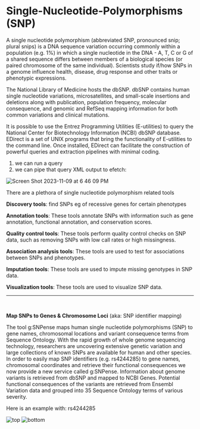 # Single-Nucleotide-Polymorphisms (SNP)

A single nucleotide polymorphism (abbreviated SNP, pronounced snip; plural snips) is a DNA sequence variation occurring commonly within a population (e.g. 1%) in which a single nucleotide in the DNA - A, T, C or G of a shared sequence differs between members of a biological species (or paired chromosome of the same individual).  Scientists study if/how SNPs in a genome influence health, disease, drug response and other traits or phenotypic expressions.


The National Library of Medicine hosts the dbSNP.  dbSNP contains human single nucleotide variations, microsatellites, and small-scale insertions and deletions along with publication, population frequency, molecular consequence, and genomic and RefSeq mapping information for both common variations and clinical mutations.

It is possible to use the Entrez Programming Utilities (E-utilities) to query the National Center for Biotechnology Information (NCBI) dbSNP database.  EDirect is a set of UNIX programs that bring the functionality of E-utilities to the command line. Once installed, EDirect can facilitate the construction of powerful queries and extraction pipelines with minimal coding.
   1) we can run a query
   2) we can pipe that query XML output to efetch:

![Screen Shot 2023-11-09 at 6 46 09 PM](https://github.com/programweb/Single-Nucleotide-Polymorphisms-SNP-/assets/12736699/6f4b80d6-4212-4c2d-8253-862f0fcfcf32)

There are a plethora of single nucleotide polymorphism related tools 
&nbsp;

**Discovery tools**: find SNPs eg of recessive genes for certain phenotypes
&nbsp;

**Annotation tools**: These tools annotate SNPs with information such as gene annotation, functional annotation, and conservation scores.
&nbsp;

**Quality control tools**: These tools perform quality control checks on SNP data, such as removing SNPs with low call rates or high missingness.
&nbsp;

**Association analysis tools**: These tools are used to test for associations between SNPs and phenotypes. 
&nbsp;

**Imputation tools**: These tools are used to impute missing genotypes in SNP data.
&nbsp;

**Visualization tools**: These tools are used to visualize SNP data.
&nbsp;

-----------------------------------------------------------
&nbsp;

**Map SNPs to Genes & Chromosome Loci**
(aka: SNP identifier mapping)
&nbsp;

The tool g:SNPense maps human single nucleotide polymorphisms (SNP) to gene names, chromosomal locations and variant consequence terms from Sequence Ontology.
With the rapid growth of whole genome sequencing technology, researchers are uncovering extensive genetic variation and large collections of known SNPs are available for human and other species. In order to easily map SNP identifiers (e.g. rs4244285) to gene names, chromosomal coordinates and retrieve their functional consequences we now provide a new service called g:SNPense. Information about genome variants is retrieved from dbSNP and mapped to NCBI Genes. Potential functional consequences of the variants are retrieved from Ensembl Variation data and grouped into 35 Sequence Ontology terms of various severity.
&nbsp;

Here is an example with: rs4244285

![top](https://github.com/programweb/Single-Nucleotide-Polymorphisms-SNP-/assets/12736699/7b65ddbb-a00b-4bc2-a098-fcf444cb45ce)
![bottom](https://github.com/programweb/Single-Nucleotide-Polymorphisms-SNP-/assets/12736699/fd128a09-cfbc-43ff-8926-c0d1296f580a)
